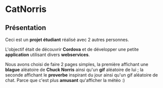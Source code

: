 # CatNorris



## Présentation

Ceci est un **projet étudiant** réalisé avec 2 autres personnes.

L'objectif était de découvrir **Cordova** et de développer une petite **application** utilisant divers **webservices**.

Nous avons choisi de faire 2 pages simples, la première affichant une **blague** aléatoire de **Chuck Norris** ainsi qu'un **gif** aléatoire de lui ;
la seconde affichant le **proverbe** inspirant du jour ainsi qu'un gif aléatoire de chat. Parce que c'est plus **amusant** qu'afficher la météo :)
